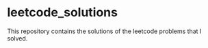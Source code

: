 # leetcode_solutions
This repository contains the solutions of the leetcode problems that I solved.
